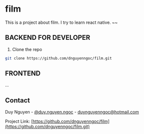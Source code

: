# film
This is a project about film. I try to learn react native. ~~

## BACKEND FOR DEVELOPER

1. Clone the repo
```sh
git clone https://github.com/dnguyenngoc/film.git
```

## FRONTEND
...

<!-- CONTACT -->
## Contact

Duy Nguyen - [@duy.nguyen.ngoc](https://www.instagram.com/duy.nguyen.ngoc/) - duynguyenngoc@hotmail.com

Project Link: [https://github.com/dnguyenngoc/film](https://github.com/dnguyenngoc/film.git)
